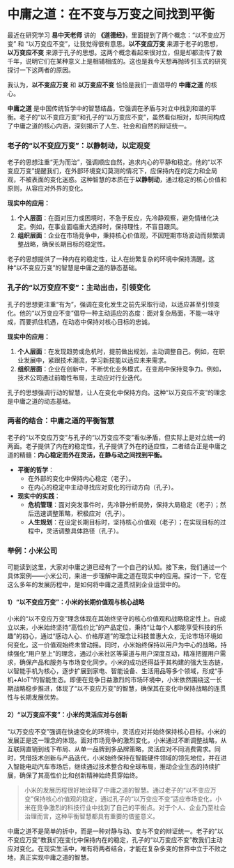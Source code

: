 # 中庸之道：在不变与万变之间找到平衡

最近在研究学习 **易中天老师** 讲的 **《道德经》**，里面提到了两个概念：“以不变应万变” 和 “以万变应不变”，让我觉得很有意思。**以不变应万变** 来源于老子的思想，**以万变应不变** 来源于孔子的思想。这两个概念看起来很对立，但是却都流传了数千年，说明它们在某种意义上是相辅相成的。这也是我今天想再抛砖引玉式的研究探讨一下这两者的原因。

我认为，**以不变应万变** 和 **以万变应不变** 恰恰是我们一直倡导的 **中庸之道** 的核心。

**中庸之道** 是中国传统哲学中的智慧结晶，它强调在矛盾与对立中找到和谐的平衡。老子的“以不变应万变”和孔子的“以万变应不变”，虽然看似相对，却共同构成了中庸之道的核心内涵，深刻揭示了人生、社会和自然的辩证统一。

### **老子的“以不变应万变”：以静制动，以定观变**

老子的思想注重“无为而治”，强调顺应自然，追求内心的平静和稳定。他的“以不变应万变”提醒我们，在外部环境变幻莫测的情况下，应保持内在的定力和全局观，不被表面的变化迷惑。这种智慧的本质在于**以静制动**，通过稳定的核心价值和原则，从容应对外界的变化。

**现实中的应用：**

1. **个人层面**：在面对压力或困境时，不急于反应，先冷静观察，避免情绪化决定。例如，在事业面临重大选择时，保持理性，不盲目跟风。
2. **组织层面**：企业在市场竞争中，秉持核心价值观，不因短期市场波动而频繁调整战略，确保长期目标的稳定性。

老子的思想提供了一种内在的稳定性，让人在纷繁复杂的环境中保持清醒。这种“以不变应万变”的智慧是中庸之道的静态基础。

### **孔子的“以万变应不变”：主动出击，引领变化**

孔子的思想更注重“有为”，强调在变化发生之前先采取行动，以适应甚至引领变化。他的“以万变应不变”倡导一种主动适应的态度：面对复杂局面，不能一味守成，而要抓住机遇，在动态中保持对核心目标的忠诚。

**现实中的应用：**

1. **个人层面**：在发现趋势或危机时，提前做出规划，主动调整自己。例如，在职业发展中，紧跟技术潮流，学习新技能以适应未来需求。
2. **组织层面**：企业在创新中，不断优化业务模式，在变局中保持竞争力。例如，技术公司通过前瞻性布局，主动应对行业迭代。

孔子的思想强调行动的智慧，让人在变化中保持方向。这种“以万变应不变”的理念是中庸之道的动态基础。

### **两者的结合：中庸之道的平衡智慧**

老子的“以不变应万变”与孔子的“以万变应不变”看似矛盾，但实际上是对立统一的两面。老子提供了内在的稳定性，孔子提供了外在的适应性，二者结合正是中庸之道的精髓：**内心稳定而外在灵活，在静与动之间找到平衡。**

- **平衡的哲学**：
  - 在外部的变化中保持内心稳定（老子）。
  - 在内心的稳定中主动寻找应对变化的行动方向（孔子）。
- **现实中的实践**：
  - **危机管理**：面对突发事件时，先冷静分析局势，保持大局稳定（老子）；然后迅速调整策略，积极应对（孔子）。
  - **人生规划**：在设定长期目标时，坚持核心价值观（老子）；在实现目标的过程中，灵活调整具体路径（孔子）。

### **举例：小米公司**

可能读到这里，大家对中庸之道已经有了一个自己的认知。接下来，我们通过一个具体案例——小米公司，来进一步理解中庸之道在现实中的应用。探讨一下，它在这么多年的发展历程中，是如何将中庸之道贯彻到企业运营中的。

#### 1）“以不变应万变”：小米的长期价值观与核心战略

小米的“以不变应万变”理念体现在其始终坚守的核心价值观和战略稳定性上。自成立以来，小米始终坚持“高性价比”的产品定位，秉持“让每个人都能享受科技的乐趣”的初心，通过“感动人心、价格厚道”的理念让科技普惠大众，无论市场环境如何变化，这一价值观始终未曾动摇。同时，小米始终保持以用户为中心的战略，持续强化“用户至上”的理念，通过小米社区等渠道与用户深度互动，精准把握用户需求，确保产品和服务与市场变化同步。小米的成功还得益于其构建的强大生态链，以智能手机为核心，逐步扩展到家电、智能设备、生活用品等多个领域，形成“手机+AIoT”的智能生态。即便在竞争日益激烈的市场环境中，小米依然围绕这一长期战略稳步推进，体现了“以不变应万变”的智慧，确保其在变化中保持战略的连贯性与长期发展优势。

#### 2）“以万变应不变”：小米的灵活应对与创新

“以万变应不变”强调在快速变化的环境中，灵活应对并始终保持核心目标。小米的发展正是这一理念的体现。面对市场竞争的激烈变化，小米通过不断调整战略，从互联网直销到线下布局、从单一品牌到多品牌策略，灵活应对不同消费需求。同时，凭借技术创新与产品迭代，小米始终保持在智能硬件领域的领先地位，并在进入智能电动汽车市场后，继续通过技术整合和全球布局，推动企业生态的持续扩展，确保了其高性价比和创新精神始终贯穿始终。

> 小米的发展历程很好地诠释了中庸之道的智慧。通过老子的“以不变应万变”保持核心价值观的稳定，通过孔子的“以万变应不变”适应市场变化，小米在竞争激烈的科技行业中找到了自己的平衡点。对于个人、企业乃至社会治理而言，这种平衡智慧都具有重要的借鉴意义。

中庸之道不是简单的折中，而是一种对静与动、变与不变的辩证统一。老子的“以不变应万变”教我们在变化中保持内在的稳定，孔子的“以万变应不变”教我们主动应对变化。在现实生活中，唯有将两者结合，才能在复杂多变的世界中立于不败之地，真正实现中庸之道的智慧。

